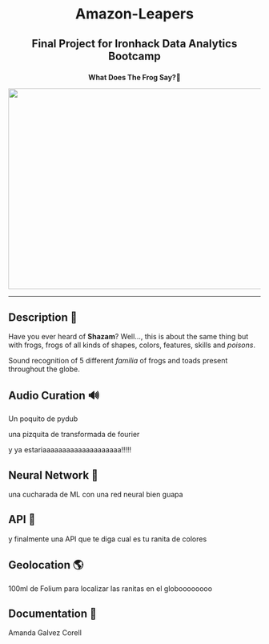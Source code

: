 # <p align="center">Amazon-Leapers</p>

## <p align="center">Final Project for Ironhack Data Analytics Bootcamp</p>

**<p align="center">What Does The Frog Say?🐸</p>**

<p align="center"><img  src="https://i.pinimg.com/originals/11/31/f6/1131f68a5bd344e97dea0b89be0de6d2.jpg" width="580" height="400"></p>

----


## Description 📜

Have you ever heard of **Shazam**? Well..., this is about the same thing but with frogs, frogs of all kinds of shapes, colors, features, skills and *poisons*.

Sound recognition of 5 different *familia* of frogs and toads present throughout the globe.


## Audio Curation 🔊

Un poquito de pydub

una pizquita de transformada de fourier

y ya estariaaaaaaaaaaaaaaaaaaaa!!!!!


## Neural Network 🧠

una cucharada de ML con una red neural bien guapa


## API 🧩

y finalmente una API que te diga cual es tu ranita de colores


## Geolocation 🌎

100ml de Folium para localizar las ranitas en el globoooooooo


## Documentation 💭

Amanda Galvez Corell


